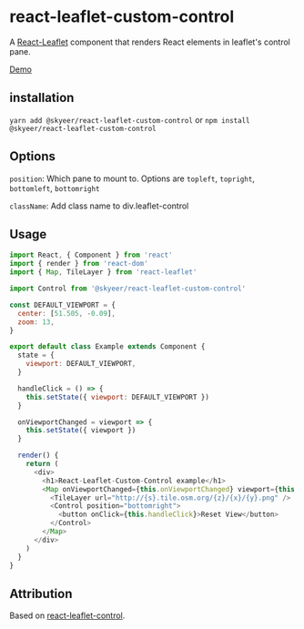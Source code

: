 # react-leaflet-custom-control

A [React-Leaflet](https://github.com/PaulLeCam/react-leaflet) component that renders React elements in leaflet's control pane.

[Demo](https://skyeer.github.io/react-leaflet-custom-control/)

## installation

`yarn add @skyeer/react-leaflet-custom-control` or `npm install @skyeer/react-leaflet-custom-control`

## Options

`position`: Which pane to mount to. Options are `topleft`, `topright`, `bottomleft`, `bottomright`

`className`: Add class name to div.leaflet-control

## Usage

```js
import React, { Component } from 'react'
import { render } from 'react-dom'
import { Map, TileLayer } from 'react-leaflet'

import Control from '@skyeer/react-leaflet-custom-control'

const DEFAULT_VIEWPORT = {
  center: [51.505, -0.09],
  zoom: 13,
}

export default class Example extends Component {
  state = {
    viewport: DEFAULT_VIEWPORT,
  }

  handleClick = () => {
    this.setState({ viewport: DEFAULT_VIEWPORT })
  }

  onViewportChanged = viewport => {
    this.setState({ viewport })
  }

  render() {
    return (
      <div>
        <h1>React-Leaflet-Custom-Control example</h1>
        <Map onViewportChanged={this.onViewportChanged} viewport={this.state.viewport}>
          <TileLayer url="http://{s}.tile.osm.org/{z}/{x}/{y}.png" />
          <Control position="bottomright">
            <button onClick={this.handleClick}>Reset View</button>
          </Control>
        </Map>
      </div>
    )
  }
}
```

## Attribution

Based on [react-leaflet-control](https://github.com/LiveBy/react-leaflet-control).

